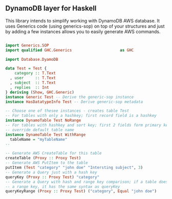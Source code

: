 ## DynamoDB layer for Haskell

This library intends to simplify working with DynamoDB AWS database.
It uses Generics code (using generics-sop) on top of your structures
and just by adding a few instances allows you to easily generate AWS
commands.

````haskell

import Generics.SOP
import qualified GHC.Generics                     as GHC

import Database.DyamoDB

data Test = Test {
    category :: T.Text
  , user     :: T.Text
  , subject  :: T.Text
  , replies  :: Int
} deriving (Show, GHC.Generic)
instance Generic Test -- Derive the generic-sop instance
instance HasDatatypeInfo Test -- Derive generic-sop metadata

-- Choose one of thesee instances - creates table Test
-- For tables with only a hashkey; first record field is a hashkey
instance DynamoTable Test NoRange
-- For tables with hashkey and sort key; first 2 fields form primary key;
-- override default table name
instance DynamoTable Test WithRange
  tableName = "myTableName"
--

-- Generate AWS CreateTable for this table
createTable (Proxy :: Proxy Test)
-- Generate AWS PutItem to the table
putItem (Test "category" "john doe" "Intersting subject", 3)
-- Generate a Query just with a hash key
queryKey (Proxy :: Proxy Test) "category"
-- Generate a Query with hash and range key comparison; if a table doesn't have
-- a range key, it has the same syntax as queryKey
queryKeyRange (Proxy :: Proxy Test) ("category", Equal "john doe")
````
